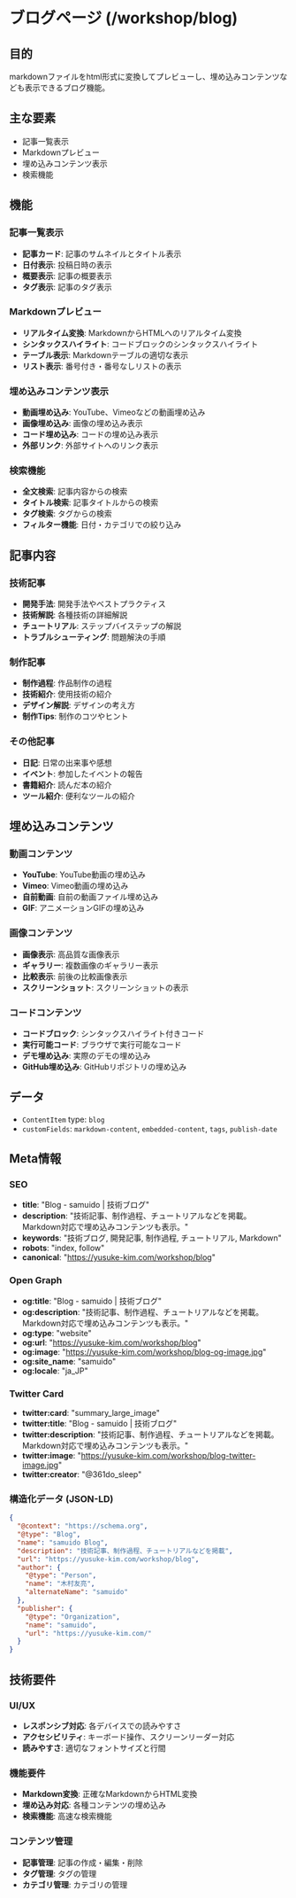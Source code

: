 # ブログページ (/workshop/blog)

## 目的

markdownファイルをhtml形式に変換してプレビューし、埋め込みコンテンツなども表示できるブログ機能。

## 主な要素

- 記事一覧表示
- Markdownプレビュー
- 埋め込みコンテンツ表示
- 検索機能

## 機能

### 記事一覧表示

- **記事カード**: 記事のサムネイルとタイトル表示
- **日付表示**: 投稿日時の表示
- **概要表示**: 記事の概要表示
- **タグ表示**: 記事のタグ表示

### Markdownプレビュー

- **リアルタイム変換**: MarkdownからHTMLへのリアルタイム変換
- **シンタックスハイライト**: コードブロックのシンタックスハイライト
- **テーブル表示**: Markdownテーブルの適切な表示
- **リスト表示**: 番号付き・番号なしリストの表示

### 埋め込みコンテンツ表示

- **動画埋め込み**: YouTube、Vimeoなどの動画埋め込み
- **画像埋め込み**: 画像の埋め込み表示
- **コード埋め込み**: コードの埋め込み表示
- **外部リンク**: 外部サイトへのリンク表示

### 検索機能

- **全文検索**: 記事内容からの検索
- **タイトル検索**: 記事タイトルからの検索
- **タグ検索**: タグからの検索
- **フィルター機能**: 日付・カテゴリでの絞り込み

## 記事内容

### 技術記事

- **開発手法**: 開発手法やベストプラクティス
- **技術解説**: 各種技術の詳細解説
- **チュートリアル**: ステップバイステップの解説
- **トラブルシューティング**: 問題解決の手順

### 制作記事

- **制作過程**: 作品制作の過程
- **技術紹介**: 使用技術の紹介
- **デザイン解説**: デザインの考え方
- **制作Tips**: 制作のコツやヒント

### その他記事

- **日記**: 日常の出来事や感想
- **イベント**: 参加したイベントの報告
- **書籍紹介**: 読んだ本の紹介
- **ツール紹介**: 便利なツールの紹介

## 埋め込みコンテンツ

### 動画コンテンツ

- **YouTube**: YouTube動画の埋め込み
- **Vimeo**: Vimeo動画の埋め込み
- **自前動画**: 自前の動画ファイル埋め込み
- **GIF**: アニメーションGIFの埋め込み

### 画像コンテンツ

- **画像表示**: 高品質な画像表示
- **ギャラリー**: 複数画像のギャラリー表示
- **比較表示**: 前後の比較画像表示
- **スクリーンショット**: スクリーンショットの表示

### コードコンテンツ

- **コードブロック**: シンタックスハイライト付きコード
- **実行可能コード**: ブラウザで実行可能なコード
- **デモ埋め込み**: 実際のデモの埋め込み
- **GitHub埋め込み**: GitHubリポジトリの埋め込み

## データ

- `ContentItem` type: `blog`
- `customFields`: `markdown-content`, `embedded-content`, `tags`, `publish-date`

## Meta情報

### SEO

- **title**: "Blog - samuido | 技術ブログ"
- **description**: "技術記事、制作過程、チュートリアルなどを掲載。Markdown対応で埋め込みコンテンツも表示。"
- **keywords**: "技術ブログ, 開発記事, 制作過程, チュートリアル, Markdown"
- **robots**: "index, follow"
- **canonical**: "https://yusuke-kim.com/workshop/blog"

### Open Graph

- **og:title**: "Blog - samuido | 技術ブログ"
- **og:description**: "技術記事、制作過程、チュートリアルなどを掲載。Markdown対応で埋め込みコンテンツも表示。"
- **og:type**: "website"
- **og:url**: "https://yusuke-kim.com/workshop/blog"
- **og:image**: "https://yusuke-kim.com/workshop/blog-og-image.jpg"
- **og:site_name**: "samuido"
- **og:locale**: "ja_JP"

### Twitter Card

- **twitter:card**: "summary_large_image"
- **twitter:title**: "Blog - samuido | 技術ブログ"
- **twitter:description**: "技術記事、制作過程、チュートリアルなどを掲載。Markdown対応で埋め込みコンテンツも表示。"
- **twitter:image**: "https://yusuke-kim.com/workshop/blog-twitter-image.jpg"
- **twitter:creator**: "@361do_sleep"

### 構造化データ (JSON-LD)

```json
{
  "@context": "https://schema.org",
  "@type": "Blog",
  "name": "samuido Blog",
  "description": "技術記事、制作過程、チュートリアルなどを掲載",
  "url": "https://yusuke-kim.com/workshop/blog",
  "author": {
    "@type": "Person",
    "name": "木村友亮",
    "alternateName": "samuido"
  },
  "publisher": {
    "@type": "Organization",
    "name": "samuido",
    "url": "https://yusuke-kim.com/"
  }
}
```

## 技術要件

### UI/UX

- **レスポンシブ対応**: 各デバイスでの読みやすさ
- **アクセシビリティ**: キーボード操作、スクリーンリーダー対応
- **読みやすさ**: 適切なフォントサイズと行間

### 機能要件

- **Markdown変換**: 正確なMarkdownからHTML変換
- **埋め込み対応**: 各種コンテンツの埋め込み
- **検索機能**: 高速な検索機能

### コンテンツ管理

- **記事管理**: 記事の作成・編集・削除
- **タグ管理**: タグの管理
- **カテゴリ管理**: カテゴリの管理
